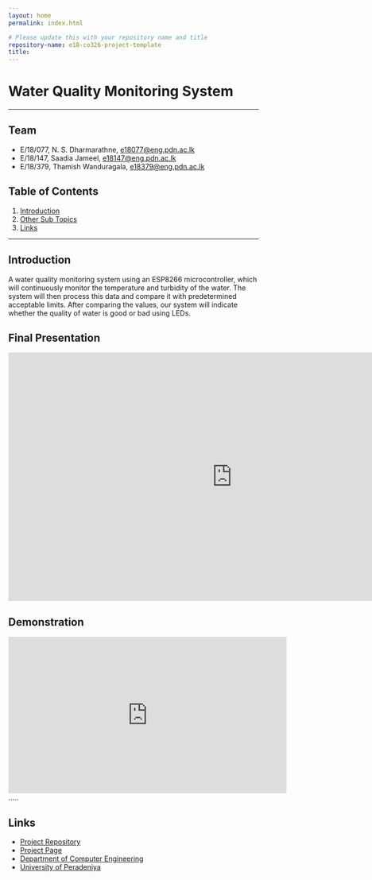 ```yaml
---
layout: home
permalink: index.html

# Please update this with your repository name and title
repository-name: e18-co326-project-template
title:
---
```


[comment]: # "This is the standard layout for the project, but you can clean this and use your own template"

# Water Quality Monitoring System

---

<!-- 
This is a sample image, to show how to add images to your page. To learn more options, please refer [this](https://projects.ce.pdn.ac.lk/docs/faq/how-to-add-an-image/)

![Sample Image](./images/sample.png)
 -->

## Team
- E/18/077, N. S. Dharmarathne, [e18077@eng.pdn.ac.lk](mailto:e18077@eng.pdn.ac.lk)
- E/18/147, Saadia Jameel, [e18147@eng.pdn.ac.lk](mailto:e18147@eng.pdn.ac.lk)
- E/18/379, Thamish Wanduragala, [e18379@eng.pdn.ac.lk](mailto:e18379@eng.pdn.ac.lk)


## Table of Contents
1. [Introduction](#introduction)
2. [Other Sub Topics](#other-sub-topics)
3. [Links](#links)

---

## Introduction

 A water quality monitoring system using an ESP8266 microcontroller, which will continuously monitor the temperature and turbidity of the water. The system will then process this data and compare it with predetermined acceptable limits. After comparing the values, our system will indicate whether the quality of water is good or bad using LEDs.

## Final Presentation 

<iframe src="https://pdnsl-my.sharepoint.com/personal/e18379_eng_pdn_ac_lk/_layouts/15/Doc.aspx?sourcedoc={e8597f08-21a0-4505-bb1a-7af0a5e6ec38}&amp;action=embedview&amp;wdAr=1.7777777777777777" width="900px" height="500px" frameborder="0">This is an embedded <a target="_blank" href="https://office.com">Microsoft Office</a> presentation, powered by <a target="_blank" href="https://office.com/webapps">Office</a>.</iframe>

## Demonstration

<iframe width="560" height="315" src="https://www.youtube.com/embed/URbXSMaXEjg" 
        title="YouTube video player" frameborder="0" allow="accelerometer; autoplay; 
        clipboard-write; encrypted-media; gyroscope; picture-in-picture" allowfullscreen>
</iframe>
.....

## Links

- [Project Repository](https://github.com/cepdnaclk/e18-co326-Water-Quality-Monitoring-System)
- [Project Page](https://cepdnaclk.github.io/e18-co326-Water-Quality-Monitoring-System/)
- [Department of Computer Engineering](http://www.ce.pdn.ac.lk/)
- [University of Peradeniya](https://eng.pdn.ac.lk/)


[//]: # (Please refer this to learn more about Markdown syntax)
[//]: # (https://github.com/adam-p/markdown-here/wiki/Markdown-Cheatsheet)
